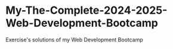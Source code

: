 # My-The-Complete-2024-2025-Web-Development-Bootcamp
Exercise's solutions of my Web Development Bootcamp
